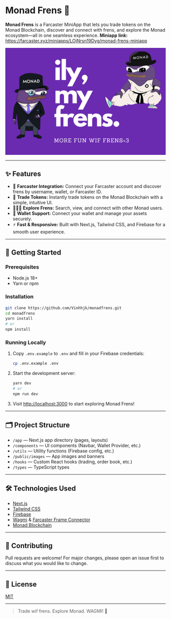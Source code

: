 # Monad Frens 🚀

**Monad Frens** is a Farcaster MiniApp that lets you trade tokens on the Monad Blockchain, discover and connect with frens, and explore the Monad ecosystem—all in one seamless experience.
**Miniapp link:** https://farcaster.xyz/miniapps/LOjNrsn19Dyg/monad-frens-miniapp

![Monad Frens Banner](public/images/feed.png)

---

## ✨ Features

- 🔗 **Farcaster Integration:** Connect your Farcaster account and discover frens by username, wallet, or Farcaster ID.
- 💸 **Trade Tokens:** Instantly trade tokens on the Monad Blockchain with a simple, intuitive UI.
- 🧑‍🤝‍🧑 **Explore Frens:** Search, view, and connect with other Monad users.
- 🦄 **Wallet Support:** Connect your wallet and manage your assets securely.
- ⚡ **Fast & Responsive:** Built with Next.js, Tailwind CSS, and Firebase for a smooth user experience.

---

## 🚀 Getting Started

### Prerequisites

- Node.js 18+
- Yarn or npm

### Installation

```bash
git clone https://github.com/Vinhhjk/monadfrens.git
cd monadfrens
yarn install
# or
npm install
```

### Running Locally

1. Copy `.env.example` to `.env` and fill in your Firebase credentials:
    ```bash
    cp .env.example .env
    ```
2. Start the development server:
    ```bash
    yarn dev
    # or
    npm run dev
    ```
3. Visit [http://localhost:3000](http://localhost:3000) to start exploring Monad Frens!

---

## 🗂️ Project Structure

- `/app` — Next.js app directory (pages, layouts)
- `/components` — UI components (Navbar, Wallet Provider, etc.)
- `/utils` — Utility functions (Firebase config, etc.)
- `/public/images` — App images and banners
- `/hooks` — Custom React hooks (trading, order book, etc.)
- `/types` — TypeScript types

---

## 🛠️ Technologies Used

- [Next.js](https://nextjs.org/)
- [Tailwind CSS](https://tailwindcss.com/)
- [Firebase](https://firebase.google.com/)
- [Wagmi](https://wagmi.sh/) & [Farcaster Frame Connector](https://github.com/farcasterxyz/frame-wagmi-connector)
- [Monad Blockchain](https://monad.xyz/)

---

## 🤝 Contributing

Pull requests are welcome! For major changes, please open an issue first to discuss what you would like to change.

---

## 📄 License

[MIT](LICENSE)

---

> Trade wif frens. Explore Monad. WAGMI! 🚀

